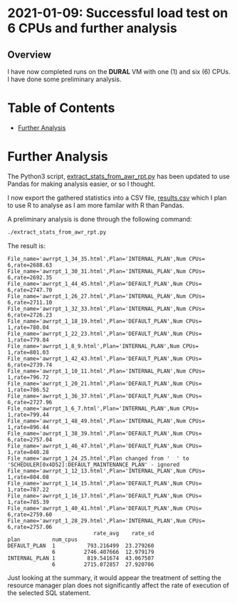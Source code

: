 # 2021-01-09: Successful load test on 6 CPUs and further analysis

## Overview

I have now completed runs on the __DURAL__ VM with one (1) and six (6) CPUs. I
have done some preliminary analysis.

# Table of Contents

* [Further Analysis](#further-analysis)

# Further Analysis

The Python3 script, [extract_stats_from_awr_rpt.py](../extract_stats_from_awr_rpt.py)
has been updated to use Pandas for making analysis easier, or so I thought.

I now export the gathered statistics into a CSV file, [results.csv](../results.csv)
which I plan to use R to analyse as I am more familar with R than Pandas.

A preliminary analysis is done through the following command:
```bash
./extract_stats_from_awr_rpt.py
```
The result is:
``` 
File_name='awrrpt_1_34_35.html',Plan='INTERNAL_PLAN',Num CPUs= 6,rate=2688.63
File_name='awrrpt_1_30_31.html',Plan='INTERNAL_PLAN',Num CPUs= 6,rate=2692.35
File_name='awrrpt_1_44_45.html',Plan='DEFAULT_PLAN',Num CPUs= 6,rate=2747.70
File_name='awrrpt_1_26_27.html',Plan='INTERNAL_PLAN',Num CPUs= 6,rate=2711.10
File_name='awrrpt_1_32_33.html',Plan='INTERNAL_PLAN',Num CPUs= 6,rate=2726.23
File_name='awrrpt_1_18_19.html',Plan='DEFAULT_PLAN',Num CPUs= 1,rate=780.04
File_name='awrrpt_1_22_23.html',Plan='DEFAULT_PLAN',Num CPUs= 1,rate=779.84
File_name='awrrpt_1_8_9.html',Plan='INTERNAL_PLAN',Num CPUs= 1,rate=801.03
File_name='awrrpt_1_42_43.html',Plan='DEFAULT_PLAN',Num CPUs= 6,rate=2739.74
File_name='awrrpt_1_10_11.html',Plan='INTERNAL_PLAN',Num CPUs= 1,rate=796.72
File_name='awrrpt_1_20_21.html',Plan='DEFAULT_PLAN',Num CPUs= 1,rate=786.52
File_name='awrrpt_1_36_37.html',Plan='DEFAULT_PLAN',Num CPUs= 6,rate=2727.96
File_name='awrrpt_1_6_7.html',Plan='INTERNAL_PLAN',Num CPUs= 1,rate=799.44
File_name='awrrpt_1_48_49.html',Plan='INTERNAL_PLAN',Num CPUs= 1,rate=896.44
File_name='awrrpt_1_38_39.html',Plan='DEFAULT_PLAN',Num CPUs= 6,rate=2757.04
File_name='awrrpt_1_46_47.html',Plan='DEFAULT_PLAN',Num CPUs= 1,rate=840.28
File_name='awrrpt_1_24_25.html',Plan changed from '  ' to 'SCHEDULER[0x4D52]:DEFAULT_MAINTENANCE_PLAN' - ignored
File_name='awrrpt_1_12_13.html',Plan='INTERNAL_PLAN',Num CPUs= 1,rate=804.08
File_name='awrrpt_1_14_15.html',Plan='DEFAULT_PLAN',Num CPUs= 1,rate=787.22
File_name='awrrpt_1_16_17.html',Plan='DEFAULT_PLAN',Num CPUs= 1,rate=785.39
File_name='awrrpt_1_40_41.html',Plan='DEFAULT_PLAN',Num CPUs= 6,rate=2759.60
File_name='awrrpt_1_28_29.html',Plan='INTERNAL_PLAN',Num CPUs= 6,rate=2757.06
                           rate_avg    rate_sd
plan          num_cpus                        
DEFAULT_PLAN  1          793.216499  23.279260
              6         2746.407666  12.979179
INTERNAL_PLAN 1          819.541674  43.067507
              6         2715.072857  27.920706
```
Just looking at the summary, it would appear the treatment of setting the resource
manager plan does not significantly affect the rate of execution of the selected
SQL statement.
